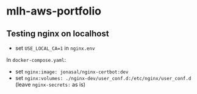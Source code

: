 # mlh-aws-portfolio

## Testing nginx on localhost

- set `USE_LOCAL_CA=1` in `nginx.env`

In `docker-compose.yaml`:

- set `nginx:image: jonasal/nginx-certbot:dev`
- set `nginx:volumes: ./nginx-dev/user_conf.d:/etc/nginx/user_conf.d` (leave `nginx-secrets:` as is)
